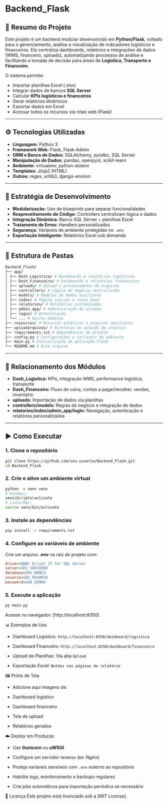 # Backend_Flask

## 🧩 Resumo do Projeto

Este projeto é um backend modular desenvolvido em **Python/Flask**, voltado para o gerenciamento, análise e visualização de indicadores logísticos e financeiros. Ele centraliza dashboards, relatórios e integrações de dados (WMS, financeiro, uploads), automatizando processos de análise e facilitando a tomada de decisão para áreas de **Logística, Transporte e Financeiro**.

O sistema permite:
- Importar planilhas Excel (.xlsx)
- Integrar dados de bancos **SQL Server**
- Calcular **KPIs logísticos e financeiros**
- Gerar relatórios dinâmicos
- Exportar dados em Excel
- Acessar todos os recursos via rotas web (Flask)

---

## ⚙️ Tecnologias Utilizadas

- **Linguagem:** Python 3
- **Framework Web:** Flask, Flask-Admin
- **ORM e Banco de Dados:** SQLAlchemy, pyodbc, SQL Server
- **Manipulação de Dados:** pandas, openpyxl, scikit-learn
- **Ambiente:** virtualenv, python-dotenv
- **Templates:** Jinja2 (HTML)
- **Outros:** regex, urllib3, django-environ

---

## 🚀 Estratégia de Desenvolvimento

- **Modularização:** Uso de blueprints para separar funcionalidades
- **Reaproveitamento de Código:** Controllers centralizam lógica e dados
- **Integração Dinâmica:** Banco SQL Server + planilhas Excel
- **Tratamento de Erros:** Handlers personalizados
- **Segurança:** Variáveis de ambiente protegidas no `.env`
- **Exportação Inteligente:** Relatórios Excel sob demanda

---

## 📁 Estrutura de Pastas

```Bash
Backend_Flask/
├── app/
│ ├── Dash_Logistica/ # Dashboards e relatórios logísticos
│ ├── Dash_Financeiro/ # Dashboards e relatórios financeiros
│ ├── uploads/ # Upload e processamento de arquivos
│ ├── controllers/ # Lógica de negócio centralizada
│ ├── models/ # Modelos de dados auxiliares
│ ├── index/ # Página inicial e rotas base
│ ├── relatorios/ # Relatórios customizados
│ ├── admin_app/ # Administração do sistema
│ ├── login/ # Autenticação
│ └── ... # Outros módulos
├── resources/ # Recursos estáticos e arquivos auxiliares
├── uploadarquivos/ # Diretório de uploads de arquivos
├── requirements.txt # Dependências do projeto
├── config.py # Configurações e variáveis de ambiente
├── main.py # Inicialização da aplicação Flask
└── README.md # Este arquivo
```
---

## 🔄 Relacionamento dos Módulos

- **Dash_Logistica:** KPIs, integração WMS, performance logística, transporte
- **Dash_Financeiro:** Fluxo de caixa, contas a pagar/receber, vendas, inventário
- **uploads:** Importação de dados via planilhas
- **controllers/models:** Regras de negócio e integração de dados
- **relatorios/index/admin_app/login:** Navegação, autenticação e relatórios personalizados

---

## ▶️ Como Executar

### 1. Clone o repositório

```bash
git clone https://github.com/seu-usuario/Backend_Flask.git
cd Backend_Flask
```

### 2. Crie e ative um ambiente virtual

```bash
python -m venv venv
# Windows:
venv\Scripts\activate
# Linux/Mac:
source venv/bin/activate
```

### 3. Instale as dependências

```bash
pip install -r requirements.txt
```

### 4. Configure as variáveis de ambiente

Crie um arquivo **.env** na raiz do projeto com:

```ini
driver=ODBC Driver 17 for SQL Server
server=SEU_SERVIDOR
database=SEU_BANCO
usuario=SEU_USUARIO
password=SUA_SENHA
```

### 5. Execute a aplicação
```bash
py main.py
```
Acesse no navegador: [http://localhost:8350]

📊 Exemplos de Uso
- Dashboard Logístico: `http://localhost:8350/dashboard/logistica`

- Dashboard Financeiro: `http://localhost:8350/dashboard/financeiro`

- Upload de Planilhas: Via aba `Upload`

- Exportação Excel: `Botões nas páginas de relatório`


🖼️ Prints de Tela
- Adicione aqui imagens de:

- Dashboard logístico

- Dashboard financeiro

- Tela de upload

- Relatórios gerados


☁️ Deploy em Produção
- Use **Gunicorn** ou **uWSGI**

- Configure um servidor reverso (ex: Nginx)

- Proteja variáveis sensíveis com `.env` externo ao repositório

- Habilite logs, monitoramento e backups regulares

- Crie jobs automáticos para importação periódica se necessário


📄 Licença
Este projeto está licenciado sob a [MIT License].

